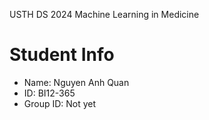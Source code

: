 USTH DS 2024 Machine Learning in Medicine

Student Info
=======================

* Name: Nguyen Anh Quan
* ID: BI12-365
* Group ID: Not yet

